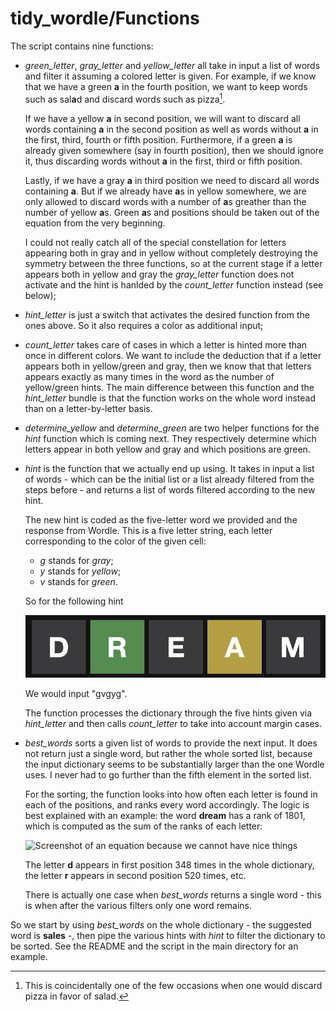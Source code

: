# tidy_wordle/Functions

The script contains nine functions:

* *green_letter*, *gray_letter* and *yellow_letter* all take in input a list of words and filter it assuming a colored letter is given. For example, if we know that we have a green **a** in the fourth position, we want to keep words such as sal**a**d and discard words such as pizza[^1].

  If we have a yellow **a** in second position, we will want to discard all words containing **a** in the second position as well as words without **a** in the first, third, fourth or fifth position. Furthermore, if a green **a** is already given somewhere (say in fourth position), then we should ignore it, thus discarding words without **a** in the first, third or fifth position.

  Lastly, if we have a gray **a** in third position we need to discard all words containing **a**. But if we already have **a**s in yellow somewhere, we are only allowed to discard words with a number of **a**s greather than the number of yellow **a**s. Green **a**s and positions should be taken out of the equation from the very beginning.

  I could not really catch all of the special constellation for letters appearing both in gray and in yellow without completely destroying the symmetry between the three functions, so at the current stage if a letter appears both in yellow and gray the *gray_letter* function does not activate and the hint is hanlded by the *count_letter* function instead (see below);

* *hint_letter* is just a switch that activates the desired function from the ones above. So it also requires a color as additional input;

* *count_letter* takes care of cases in which a letter is hinted more than once in different colors. We want to include the deduction that if a letter appears both in yellow/green and gray, then we know that that letters appears exactly as many times in the word as the number of yellow/green hints.
  The main difference between this function and the *hint_letter* bundle is that the function works on the whole word instead than on a letter-by-letter basis.

* *determine_yellow* and *determine_green* are two helper functions for the *hint* function which is coming next. They respectively determine which letters appear in both yellow and gray and which positions are green.

* *hint* is the function that we actually end up using. It takes in input a list of words - which can be the initial list or a list already filtered from the steps before - and returns a list of words filtered according to the new hint.

  The new hint is coded as the five-letter word we provided and the response from Wordle. This is a five letter string, each letter corresponding to the color of the given cell:

  * *g* stands for *gray*;
  * *y* stands for *yellow*;
  * *v* stands for *green*.

  So for the following hint

  ![](https://raw.githubusercontent.com/naelvis/tidy_wordle/main/Other/DREAM.png)

  We would input "gvgyg".

  The function processes the dictionary through the five hints given via *hint_letter* and then calls *count_letter* to take into account margin cases.

* *best_words* sorts a given list of words to provide the next input. It does not return just a single word, but rather the whole sorted list, because the input dictionary seems to be substantially larger than the one Wordle uses. I never had to go further than the fifth element in the sorted list.

  For the sorting, the function looks into how often each letter is found in each of the positions, and ranks every word accordingly. The logic is best explained with an example: the word **dream** has a rank of 1801, which is computed as the sum of the ranks of each letter:

  ![Screenshot of an equation because we cannot have nice things](/Users/nelvis/Documents/R/tidy_wordle/Other/DREAM_rank.png)

  The letter **d** appears in first position 348 times in the whole dictionary, the letter **r** appears in second position 520 times, etc.

  There is actually one case when *best_words* returns a single word - this is when after the various filters only one word remains.

So we start by using *best_words* on the whole dictionary - the suggested word is **sales** -, then pipe the various hints with *hint* to filter the dictionary to be sorted. See the README and the script in the main directory for an example.

[^1]: This is coincidentally one of the few occasions when one would discard pizza in favor of salad.
